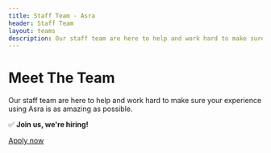 ```yaml
---
title: Staff Team - Asra
header: Staff Team
layout: teams
description: Our staff team are here to help and work hard to make sure your experience using Asra is as amazing as possible.
---
```


# Meet The Team

Our staff team are here to help and work hard to make sure your experience using Asra is as amazing as possible.


✅ **Join us, we're hiring!**

[Apply now](https://asrabot.github.io/apply/)

